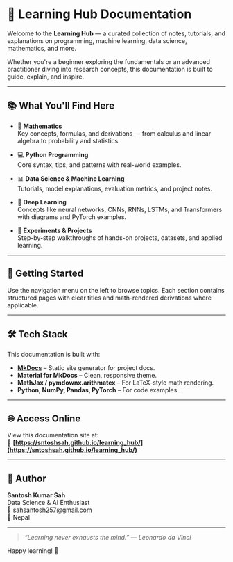 # 🧠 Learning Hub Documentation

Welcome to the **Learning Hub** — a curated collection of notes, tutorials, and explanations on programming, machine learning, data science, mathematics, and more.

Whether you're a beginner exploring the fundamentals or an advanced practitioner diving into research concepts, this documentation is built to guide, explain, and inspire.

---

## 📚 What You'll Find Here

- 🧮 **Mathematics**  
  Key concepts, formulas, and derivations — from calculus and linear algebra to probability and statistics.

- 💻 **Python Programming**  
  Core syntax, tips, and patterns with real-world examples.

- 📊 **Data Science & Machine Learning**  
  Tutorials, model explanations, evaluation metrics, and project notes.

- 🤖 **Deep Learning**  
  Concepts like neural networks, CNNs, RNNs, LSTMs, and Transformers with diagrams and PyTorch examples.

- 🧪 **Experiments & Projects**  
  Step-by-step walkthroughs of hands-on projects, datasets, and applied learning.

---

## 🚀 Getting Started

Use the navigation menu on the left to browse topics. Each section contains structured pages with clear titles and math-rendered derivations where applicable.

---

## 🛠️ Tech Stack

This documentation is built with:

- **[MkDocs](https://www.mkdocs.org/)** – Static site generator for project docs.
- **Material for MkDocs** – Clean, responsive theme.
- **MathJax / pymdownx.arithmatex** – For LaTeX-style math rendering.
- **Python, NumPy, Pandas, PyTorch** – For code examples.

---

## 🌐 Access Online

View this documentation site at:  
🔗 **[https://sntoshsah.github.io/learning_hub/](https://sntoshsah.github.io/learning_hub/)**

---

## 👤 Author

**Santosh Kumar Sah**  
Data Science & AI Enthusiast  
📧 [sahsantosh257@gmail.com](mailto:sahsantosh257@gmail.com)  
📍 Nepal

---

> _“Learning never exhausts the mind.” — Leonardo da Vinci_

Happy learning! 🚀
